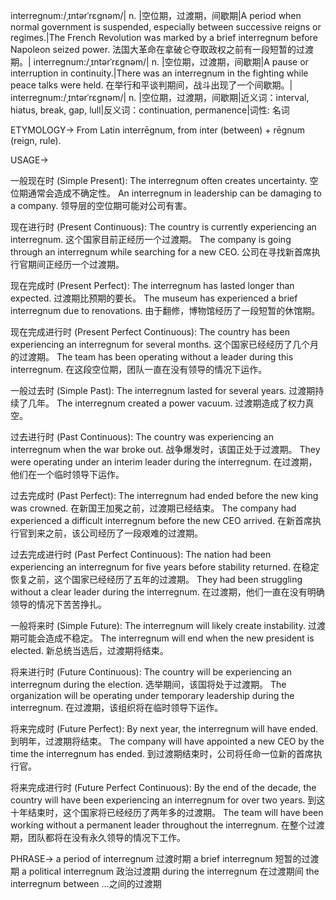 interregnum:/ˌɪntərˈrɛɡnəm/| n. |空位期，过渡期，间歇期|A period when normal government is suspended, especially between successive reigns or regimes.|The French Revolution was marked by a brief interregnum before Napoleon seized power. 法国大革命在拿破仑夺取政权之前有一段短暂的过渡期。|
interregnum:/ˌɪntərˈrɛɡnəm/| n. |空位期，过渡期，间歇期|A pause or interruption in continuity.|There was an interregnum in the fighting while peace talks were held.  在举行和平谈判期间，战斗出现了一个间歇期。|
interregnum:/ˌɪntərˈrɛɡnəm/| n. |空位期，过渡期，间歇期|近义词：interval, hiatus, break, gap, lull|反义词：continuation,  permanence|词性: 名词


ETYMOLOGY->
From Latin interrēgnum, from inter (between) + rēgnum (reign, rule).


USAGE->

一般现在时 (Simple Present):
The interregnum often creates uncertainty. 空位期通常会造成不确定性。
An interregnum in leadership can be damaging to a company. 领导层的空位期可能对公司有害。

现在进行时 (Present Continuous):
The country is currently experiencing an interregnum.  这个国家目前正经历一个过渡期。
The company is going through an interregnum while searching for a new CEO.  公司在寻找新首席执行官期间正经历一个过渡期。


现在完成时 (Present Perfect):
The interregnum has lasted longer than expected. 过渡期比预期的要长。
The museum has experienced a brief interregnum due to renovations.  由于翻修，博物馆经历了一段短暂的休馆期。


现在完成进行时 (Present Perfect Continuous):
The country has been experiencing an interregnum for several months.  这个国家已经经历了几个月的过渡期。
The team has been operating without a leader during this interregnum. 在这段空位期，团队一直在没有领导的情况下运作。


一般过去时 (Simple Past):
The interregnum lasted for several years. 过渡期持续了几年。
The interregnum created a power vacuum. 过渡期造成了权力真空。


过去进行时 (Past Continuous):
The country was experiencing an interregnum when the war broke out.  战争爆发时，该国正处于过渡期。
They were operating under an interim leader during the interregnum.  在过渡期，他们在一个临时领导下运作。


过去完成时 (Past Perfect):
The interregnum had ended before the new king was crowned.  在新国王加冕之前，过渡期已经结束。
The company had experienced a difficult interregnum before the new CEO arrived. 在新首席执行官到来之前，该公司经历了一段艰难的过渡期。


过去完成进行时 (Past Perfect Continuous):
The nation had been experiencing an interregnum for five years before stability returned.  在稳定恢复之前，这个国家已经经历了五年的过渡期。
They had been struggling without a clear leader during the interregnum. 在过渡期，他们一直在没有明确领导的情况下苦苦挣扎。


一般将来时 (Simple Future):
The interregnum will likely create instability. 过渡期可能会造成不稳定。
The interregnum will end when the new president is elected. 新总统当选后，过渡期将结束。


将来进行时 (Future Continuous):
The country will be experiencing an interregnum during the election.  选举期间，该国将处于过渡期。
The organization will be operating under temporary leadership during the interregnum. 在过渡期，该组织将在临时领导下运作。


将来完成时 (Future Perfect):
By next year, the interregnum will have ended. 到明年，过渡期将结束。
The company will have appointed a new CEO by the time the interregnum has ended.  到过渡期结束时，公司将任命一位新的首席执行官。


将来完成进行时 (Future Perfect Continuous):
By the end of the decade, the country will have been experiencing an interregnum for over two years.  到这十年结束时，这个国家将已经经历了两年多的过渡期。
The team will have been working without a permanent leader throughout the interregnum. 在整个过渡期，团队都将在没有永久领导的情况下工作。



PHRASE->
a period of interregnum  过渡时期
a brief interregnum 短暂的过渡期
a political interregnum 政治过渡期
during the interregnum 在过渡期间
the interregnum between  ...之间的过渡期
